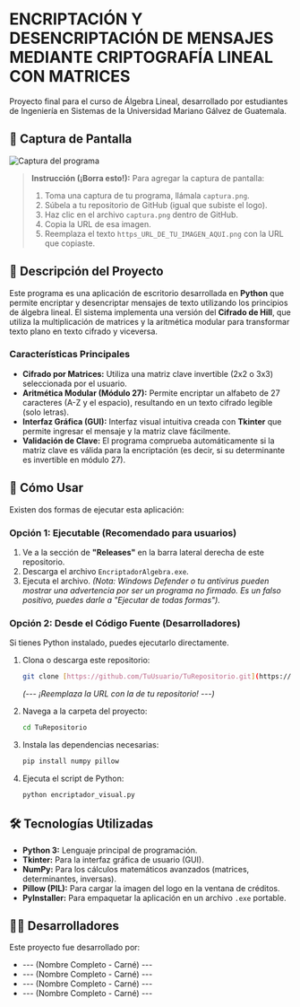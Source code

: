 # ENCRIPTACIÓN Y DESENCRIPTACIÓN DE MENSAJES MEDIANTE CRIPTOGRAFÍA LINEAL CON MATRICES

Proyecto final para el curso de Álgebra Lineal, desarrollado por estudiantes de Ingeniería en Sistemas de la Universidad Mariano Gálvez de Guatemala.

## 📸 Captura de Pantalla

![Captura del programa](https_URL_DE_TU_IMAGEN_AQUI.png)

> **Instrucción (¡Borra esto!):** Para agregar la captura de pantalla:
> 1. Toma una captura de tu programa, llámala `captura.png`.
> 2. Súbela a tu repositorio de GitHub (igual que subiste el logo).
> 3. Haz clic en el archivo `captura.png` dentro de GitHub.
> 4. Copia la URL de esa imagen.
> 5. Reemplaza el texto `https_URL_DE_TU_IMAGEN_AQUI.png` con la URL que copiaste.

## 📝 Descripción del Proyecto

Este programa es una aplicación de escritorio desarrollada en **Python** que permite encriptar y desencriptar mensajes de texto utilizando los principios de álgebra lineal. El sistema implementa una versión del **Cifrado de Hill**, que utiliza la multiplicación de matrices y la aritmética modular para transformar texto plano en texto cifrado y viceversa.

### Características Principales
* **Cifrado por Matrices:** Utiliza una matriz clave invertible (2x2 o 3x3) seleccionada por el usuario.
* **Aritmética Modular (Módulo 27):** Permite encriptar un alfabeto de 27 caracteres (A-Z y el espacio), resultando en un texto cifrado legible (solo letras).
* **Interfaz Gráfica (GUI):** Interfaz visual intuitiva creada con **Tkinter** que permite ingresar el mensaje y la matriz clave fácilmente.
* **Validación de Clave:** El programa comprueba automáticamente si la matriz clave es válida para la encriptación (es decir, si su determinante es invertible en módulo 27).

## 🚀 Cómo Usar

Existen dos formas de ejecutar esta aplicación:

### Opción 1: Ejecutable (Recomendado para usuarios)

1.  Ve a la sección de **"Releases"** en la barra lateral derecha de este repositorio.
2.  Descarga el archivo `EncriptadorAlgebra.exe`.
3.  Ejecuta el archivo.
    *(Nota: Windows Defender o tu antivirus pueden mostrar una advertencia por ser un programa no firmado. Es un falso positivo, puedes darle a "Ejecutar de todas formas").*

### Opción 2: Desde el Código Fuente (Desarrolladores)

Si tienes Python instalado, puedes ejecutarlo directamente.

1.  Clona o descarga este repositorio:
    ```bash
    git clone [https://github.com/TuUsuario/TuRepositorio.git](https://github.com/TuUsuario/TuRepositorio.git)
    ```
    *(--- ¡Reemplaza la URL con la de tu repositorio! ---)*

2.  Navega a la carpeta del proyecto:
    ```bash
    cd TuRepositorio
    ```

3.  Instala las dependencias necesarias:
    ```bash
    pip install numpy pillow
    ```

4.  Ejecuta el script de Python:
    ```bash
    python encriptador_visual.py
    ```

## 🛠️ Tecnologías Utilizadas

* **Python 3:** Lenguaje principal de programación.
* **Tkinter:** Para la interfaz gráfica de usuario (GUI).
* **NumPy:** Para los cálculos matemáticos avanzados (matrices, determinantes, inversas).
* **Pillow (PIL):** Para cargar la imagen del logo en la ventana de créditos.
* **PyInstaller:** Para empaquetar la aplicación en un archivo `.exe` portable.

## 👨‍💻 Desarrolladores

Este proyecto fue desarrollado por:

* --- (Nombre Completo - Carné) ---
* --- (Nombre Completo - Carné) ---
* --- (Nombre Completo - Carné) ---
* --- (Nombre Completo - Carné) ---
